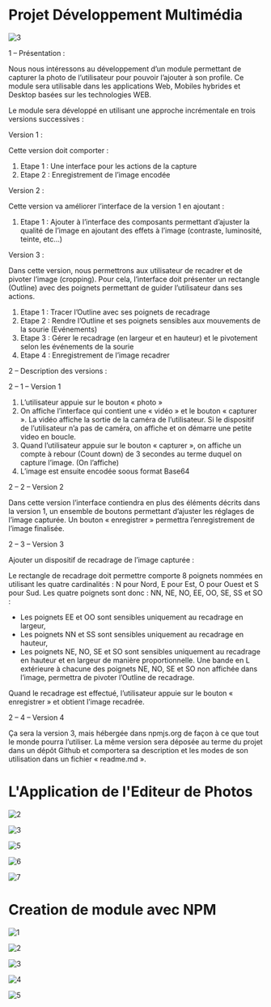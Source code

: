 # Projet Développement Multimédia

![3](https://user-images.githubusercontent.com/49000243/57970007-16fb8a00-797c-11e9-9039-2e10afff5a3c.jpg)

1 – Présentation :

Nous nous intéressons au développement d’un module permettant de capturer la photo de l’utilisateur pour pouvoir l’ajouter à son profile. Ce module sera utilisable dans les applications Web, Mobiles hybrides et Desktop basées sur les technologies WEB.

Le module sera développé en utilisant une approche incrémentale en trois versions successives :

Version 1 :

Cette version doit comporter :
1. Etape 1 : Une interface pour les actions de la capture
2. Etape 2 : Enregistrement de l’image encodée

Version 2 :

Cette version va améliorer l’interface de la version 1 en ajoutant :
1. Etape 1 : Ajouter à l’interface des composants permettant d’ajuster la qualité de l’image en ajoutant des effets à l’image (contraste, luminosité, teinte, etc…)

Version 3 :

Dans cette version, nous permettrons aux utilisateur de recadrer et de pivoter l’image (cropping). Pour cela, l’interface doit présenter un rectangle (Outline) avec des poignets permettant de guider l’utilisateur dans ses actions.
1. Etape 1 : Tracer l’Outline avec ses poignets de recadrage
2. Etape 2 : Rendre l’Outline et ses poignets sensibles aux mouvements de la sourie (Evénements)
3. Etape 3 : Gérer le recadrage (en largeur et en hauteur) et le pivotement selon les événements de la sourie
4. Etape 4 : Enregistrement de l’image recadrer

2 – Description des versions :

2 – 1 – Version 1

1. L’utilisateur appuie sur le bouton « photo »
2. On affiche l’interface qui contient une « vidéo » et le bouton « capturer ». La vidéo affiche la sortie de la caméra de l’utilisateur. Si le dispositif de l’utilisateur n’a pas de caméra, on affiche et on démarre une petite video en boucle.
3. Quand l’utilisateur appuie sur le bouton « capturer », on affiche un compte à rebour (Count down) de 3 secondes au terme duquel on capture l’image. (On l’affiche)
4. L’image est ensuite encodée soous format Base64

2 – 2 – Version 2

Dans cette version l’interface contiendra en plus des éléments décrits dans la version 1, un ensemble de boutons permettant d’ajuster les réglages de l’image capturée. Un bouton « enregistrer » permettra l’enregistrement de l’image finalisée.

2 – 3 – Version 3

Ajouter un dispositif de recadrage de l’image capturée :

Le rectangle de recadrage doit permettre comporte 8 poignets nommées en utilisant les quatre cardinalités : N pour Nord, E pour Est, O pour Ouest et S pour Sud. Les quatre poignets sont donc : NN, NE, NO, EE, OO, SE, SS et SO :
- Les poignets EE et OO sont sensibles uniquement au recadrage en largeur,
- Les poignets NN et SS sont sensibles uniquement au recadrage en hauteur,
- Les poignets NE, NO, SE et SO sont sensibles uniquement au recadrage en hauteur et en largeur de manière proportionnelle.
Une bande en L extérieure à chacune des poignets NE, NO, SE et SO non affichée dans l’image, permettra de pivoter l’Outline de recadrage.

Quand le recadrage est effectué, l’utilisateur appuie sur le bouton « enregistrer » et obtient l’image recadrée.

2 – 4 – Version 4

Ça sera la version 3, mais hébergée dans npmjs.org de façon à ce que tout le monde pourra l’utiliser. La même version sera déposée au terme du projet dans un dépôt Github et comportera sa description et les modes de son utilisation dans un fichier « readme.md ».

# L'Application de l'Editeur de Photos

![2](https://user-images.githubusercontent.com/49000243/57970029-8ec9b480-797c-11e9-995c-df64a4365665.jpg)

![3](https://user-images.githubusercontent.com/49000243/57970007-16fb8a00-797c-11e9-9039-2e10afff5a3c.jpg)

![5](https://user-images.githubusercontent.com/49000243/57970037-a143ee00-797c-11e9-8382-277774bdbcbb.jpg)

![6](https://user-images.githubusercontent.com/49000243/57970041-b02aa080-797c-11e9-831c-5a2c2543684c.jpg)

![7](https://user-images.githubusercontent.com/49000243/57970047-b882db80-797c-11e9-8e50-55dc7663b9c2.jpg)

# Creation de module avec NPM

![1](https://user-images.githubusercontent.com/49000243/57970052-da7c5e00-797c-11e9-864d-a82a0650ff37.jpg)

![2](https://user-images.githubusercontent.com/49000243/57970065-00a1fe00-797d-11e9-93f2-f78a2e0a8c83.jpg)

![3](https://user-images.githubusercontent.com/49000243/57970067-0e578380-797d-11e9-9541-78779b444010.jpg)

![4](https://user-images.githubusercontent.com/49000243/57970072-1283a100-797d-11e9-95ee-1c7eeb996e97.jpg)

![5](https://user-images.githubusercontent.com/49000243/57970074-19121880-797d-11e9-9f22-65b0aeddd915.jpg)
